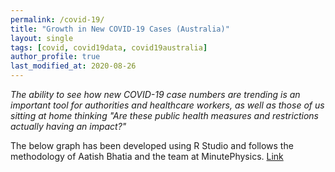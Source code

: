 ```yaml
---
permalink: /covid-19/
title: "Growth in New COVID-19 Cases (Australia)"
layout: single
tags: [covid, covid19data, covid19australia]
author_profile: true
last_modified_at: 2020-08-26
---
```


*The ability to see how new COVID-19 case numbers are trending is an important tool for authorities and healthcare workers, as well as those of us sitting at home thinking "Are these public health measures and  restrictions actually having an impact?"*

The below graph has been developed using R Studio and follows the methodology of Aatish Bhatia and the team at MinutePhysics. [Link](https://www.youtube.com/watch?v=54XLXg4fYsc&t=121s)

